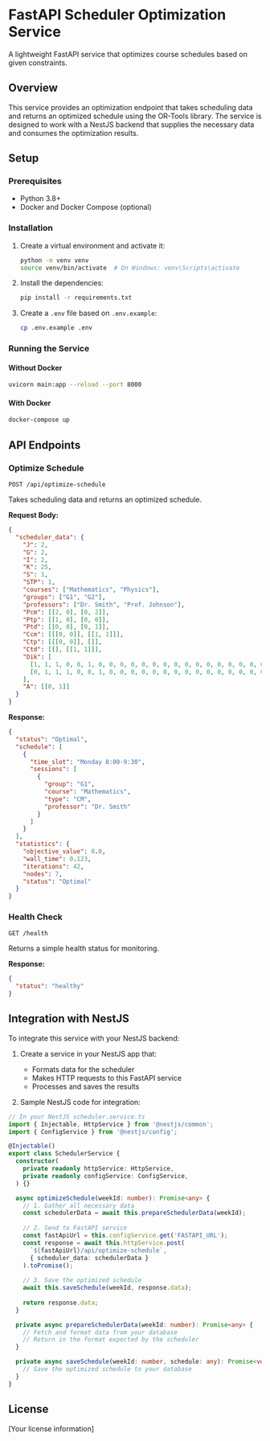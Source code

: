 # FastAPI Scheduler Optimization Service

A lightweight FastAPI service that optimizes course schedules based on given constraints.

## Overview

This service provides an optimization endpoint that takes scheduling data and returns an optimized schedule using the OR-Tools library. The service is designed to work with a NestJS backend that supplies the necessary data and consumes the optimization results.

## Setup

### Prerequisites

- Python 3.8+
- Docker and Docker Compose (optional)

### Installation

1. Create a virtual environment and activate it:
   ```bash
   python -m venv venv
   source venv/bin/activate  # On Windows: venv\Scripts\activate
   ```

2. Install the dependencies:
   ```bash
   pip install -r requirements.txt
   ```

3. Create a `.env` file based on `.env.example`:
   ```bash
   cp .env.example .env
   ```

### Running the Service

#### Without Docker

```bash
uvicorn main:app --reload --port 8000
```

#### With Docker

```bash
docker-compose up
```

## API Endpoints

### Optimize Schedule

```
POST /api/optimize-schedule
```

Takes scheduling data and returns an optimized schedule.

**Request Body:**
```json
{
  "scheduler_data": {
    "J": 2,
    "G": 2,
    "I": 2,
    "K": 25,
    "S": 1,
    "STP": 1,
    "courses": ["Mathematics", "Physics"],
    "groups": ["G1", "G2"],
    "professors": ["Dr. Smith", "Prof. Johnson"],
    "Pcm": [[2, 0], [0, 2]],
    "Ptp": [[1, 0], [0, 0]],
    "Ptd": [[0, 0], [0, 1]],
    "Ccm": [[[0, 0]], [[1, 1]]],
    "Ctp": [[[0, 0]], []],
    "Ctd": [[], [[1, 1]]],
    "Dik": [
      [1, 1, 1, 0, 0, 1, 0, 0, 0, 0, 0, 0, 0, 0, 0, 0, 0, 0, 0, 0, 0, 0, 0, 0, 0],
      [0, 1, 1, 1, 0, 0, 1, 0, 0, 0, 0, 0, 0, 0, 0, 0, 0, 0, 0, 0, 0, 0, 0, 0, 0]
    ],
    "A": [[0, 1]]
  }
}
```

**Response:**
```json
{
  "status": "Optimal",
  "schedule": [
    {
      "time_slot": "Monday 8:00-9:30",
      "sessions": [
        {
          "group": "G1",
          "course": "Mathematics",
          "type": "CM",
          "professor": "Dr. Smith"
        }
      ]
    }
  ],
  "statistics": {
    "objective_value": 0.0,
    "wall_time": 0.123,
    "iterations": 42,
    "nodes": 7,
    "status": "Optimal"
  }
}
```

### Health Check

```
GET /health
```

Returns a simple health status for monitoring.

**Response:**
```json
{
  "status": "healthy"
}
```

## Integration with NestJS

To integrate this service with your NestJS backend:

1. Create a service in your NestJS app that:
   - Formats data for the scheduler
   - Makes HTTP requests to this FastAPI service
   - Processes and saves the results

2. Sample NestJS code for integration:

```typescript
// In your NestJS scheduler.service.ts
import { Injectable, HttpService } from '@nestjs/common';
import { ConfigService } from '@nestjs/config';

@Injectable()
export class SchedulerService {
  constructor(
    private readonly httpService: HttpService,
    private readonly configService: ConfigService,
  ) {}

  async optimizeSchedule(weekId: number): Promise<any> {
    // 1. Gather all necessary data
    const schedulerData = await this.prepareSchedulerData(weekId);
    
    // 2. Send to FastAPI service
    const fastApiUrl = this.configService.get('FASTAPI_URL');
    const response = await this.httpService.post(
      `${fastApiUrl}/api/optimize-schedule`,
      { scheduler_data: schedulerData }
    ).toPromise();
    
    // 3. Save the optimized schedule
    await this.saveSchedule(weekId, response.data);
    
    return response.data;
  }

  private async prepareSchedulerData(weekId: number): Promise<any> {
    // Fetch and format data from your database
    // Return in the format expected by the scheduler
  }

  private async saveSchedule(weekId: number, schedule: any): Promise<void> {
    // Save the optimized schedule to your database
  }
}
```

## License

[Your license information]